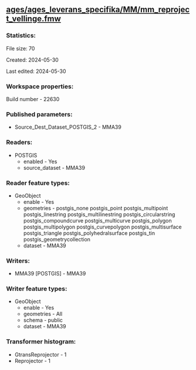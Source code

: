 ﻿## [ages/ages_leverans_specifika/MM/mm_reproject_vellinge.fmw](https://github.com/kicki58/kix_working_dir/blob/master/ages/ages_leverans_specifika/MM/mm_reproject_vellinge.fmw)

### Statistics:
File size: 70

Created: 2024-05-30

Last edited: 2024-05-30


### Workspace properties:
Build number    - 22630

### Published parameters:
*  Source_Dest_Dataset_POSTGIS_2    -   MMA39

### Readers:
*  POSTGIS
    * enabled    -  Yes
    * source_dataset    -   MMA39

### Reader feature types:
*  GeoObject
    * enable - Yes
    * geometries - postgis_none postgis_point postgis_multipoint postgis_linestring postgis_multilinestring postgis_circularstring postgis_compoundcurve postgis_multicurve postgis_polygon postgis_multipolygon postgis_curvepolygon postgis_multisurface postgis_triangle postgis_polyhedralsurface postgis_tin postgis_geometrycollection
    * dataset - MMA39


### Writers:
*  MMA39 [POSTGIS]    -   MMA39

### Writer feature types:
*  GeoObject
    * enable - Yes
    * geometries - All
    * schema - public
    * dataset - MMA39

### Transformer histogram:
*  GtransReprojector    -   1
*  Reprojector    -   1

